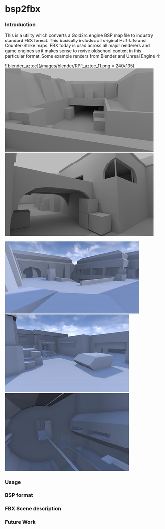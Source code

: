 # bsp2fbx

### Introduction

This is a utility which converts a GoldSrc engine BSP map file to industry standard FBX format. This basically includes all original Half-Life and Counter-Strike maps. FBX today is used across all major renderers and game engines so it makes sense to revive oldschool content in this particular format. Some example renders from Blender and Unreal Engine 4:

![blender_aztec](/images/blender/RPR_aztec_11.png = 240x135) ![blender_dust](/images/blender/RPR_dust_2_small.png) ![blender_interno](/images/blender/RPR_inferno_1_small.png)

![ue4_aztec](/images/ue4/cstrike_aztec_small.png) ![ue4_office](/images/ue4/cstrike_office_small.png) ![ue4_italy](/images/ue4/hl_intro_small.png)

### Usage

### BSP format

### FBX Scene description

### Future Work

